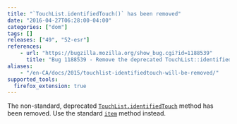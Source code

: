 ```yaml
---
title: "`TouchList.identifiedTouch()` has been removed"
date: "2016-04-27T06:28:00-04:00"
categories: ["dom"]
tags: []
releases: ["49", "52-esr"]
references:
    - url: "https://bugzilla.mozilla.org/show_bug.cgi?id=1188539"
      title: "Bug 1188539 - Remove the deprecated TouchList::identifiedTouch method"
aliases:
    - "/en-CA/docs/2015/touchlist-identifiedtouch-will-be-removed/"
supported_tools:
  firefox_extension: true
---
```

The non-standard, deprecated [`TouchList.identifiedTouch`](https://developer.mozilla.org/docs/Web/API/TouchList/identifiedTouch) method has been removed. Use the standard [`item`](https://developer.mozilla.org/docs/Web/API/TouchList/item) method instead.
